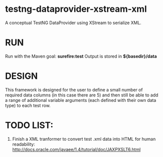testng-dataprovider-xstream-xml
=========================

A conceptual TestNG DataProvider using XStream to serialize XML.

RUN
===================
Run with the Maven goal:  **surefire:test**
Output is stored in **${basedir}/data**

DESIGN
===================
This framework is designed for the user to define a small number of required data columns (in this 
case there are 5) and then still be able to add a range of additional variable arguments (each defined 
with their own data type) to each test row.

TODO LIST:
=======================
1.  Finish a XML tranformer to convert test .xml data into HTML for human readability:  http://docs.oracle.com/javaee/1.4/tutorial/doc/JAXPXSLT6.html

